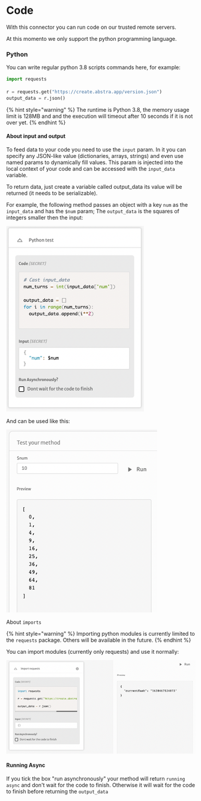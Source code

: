 # Code

With this connector you can run code on our trusted remote servers.

At this momento we only support the python programming language.

### Python

You can write regular python 3.8 scripts commands here, for example:

```python
import requests

r = requests.get("https://create.abstra.app/version.json")
output_data = r.json()
```

{% hint style="warning" %}
The runtime is Python 3.8, the memory usage limit is 128MB and and the execution will timeout after 10 seconds if it is not over yet.
{% endhint %}

#### **About input and output**

To feed data to your code you need to use the `input` param. In it you can specify any JSON-like value (dictionaries, arrays, strings) and even use named params to dynamically fill values. This param is injected into the local context of your code and can be accessed with the `input_data` variable.

To return data, just create a variable called output\_data its value will be returned (it needs to be serializable).

For example, the following method passes an object with a key `num` as the `input_data` and has the `$num` param; The `output_data` is the squares of integers smaller then the input:

![](<../../../.gitbook/assets/image (64) (1).png>)

And can be used like this:

![](<../../../.gitbook/assets/image (59) (1) (1).png>)

About `imports`

{% hint style="warning" %}
Importing python modules is currently limited to the `requests` package. Others will be available in the future.
{% endhint %}

You can import modules (currently only requests) and use it normally:

![](<../../../.gitbook/assets/image (60) (1) (1).png>)

#### Running Async

If you tick the box "run asynchronously" your method will return `running async` and don't wait for the code to finish. Otherwise it will wait for the code to finish before returning the `output_data`



